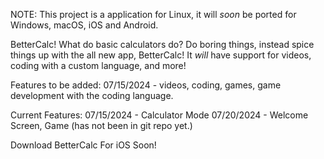NOTE: This project is a application for Linux, it will *soon* be ported for Windows, macOS, iOS and Android. 

BetterCalc!
What do basic calculators do? Do boring things, instead spice things up with the all new app, BetterCalc! It *will* have support for videos, coding with a custom language, and more!

Features to be added:
07/15/2024 - videos, coding, games, game development with the coding language.

Current Features: 
07/15/2024 - Calculator Mode
07/20/2024 - Welcome Screen, Game (has not been in git repo yet.)

Download BetterCalc For iOS Soon!
